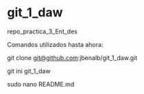 # git_1_daw
repo_practica_3_Ent_des



Comandos utilizados hasta ahora:

git clone git@github.com:jbenalb/git_1_daw.git

git ini git_1_daw

sudo nano README.md

